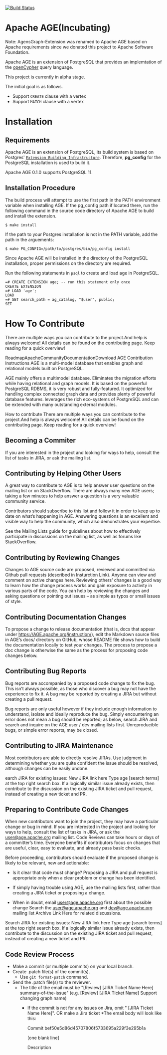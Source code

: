 [![Build Status](https://travis-ci.com/bitnine-oss/agensgraph-ext.svg?branch=master)](https://travis-ci.com/bitnine-oss/agensgraph-ext)

Apache AGE(Incubating)
==========

Note: AgensGraph-Extension was renamed to Apache AGE based on Apache requirements since we donated this project to Apache Software Foundation. 

Apache AGE is an extension of PostgreSQL that provides an implemtation of the [openCypher](https://www.opencypher.org/) query language.

This project is currently in alpha stage.

The initial goal is as follows.

* Support `CREATE` clause with a vertex
* Support `MATCH` clause with a vertex

Installation
============

Requirements
------------

Apache AGE is an extension of PostgreSQL, its build system is based on Postgres' [`Extension Building Infrastructure`](https://www.postgresql.org/docs/11/extend-pgxs.html). Therefore, **pg_config** for the PostgreSQL installation is used to build it.

Apache AGE 0.1.0 supports PostgreSQL 11.

Installation Procedure
----------------------

The build process will attempt to use the first path in the PATH environment variable when installing AGE. If the pg_config path if located there, run the following command in the source code directory of Apache AGE to build and install the extension.

    $ make install

If the path to your Postgres installation is not in the PATH variable, add the path in the arguements:

    $ make PG_CONFIG=/path/to/postgres/bin/pg_config install

Since Apache AGE will be installed in the directory of the PostgreSQL installation, proper permissions on the directory are required.

Run the following statements in ``psql`` to create and load age in PostgreSQL.

    =# CREATE EXTENSION age; -- run this statement only once
    CREATE EXTENSION
    =# LOAD 'age';
    LOAD
    =# SET search_path = ag_catalog, "$user", public;
    SET



How To Contribute 
============

There are multiple ways you can contribute to the project.And help is always welcome! All details can be found on the contributing page. Keep reading for a quick overview!

RoadmapApacheCommunityDocumentationDownload
AGE Contribution Instructions
AGE is a multi-model database that enables graph and relational models built on PostgreSQL.

AGE mainly offers a multimodel database.
Eliminates the migration efforts while having relational and graph models.
It is based on the powerful PostgreSQL RDBMS, it is very robust and fully-featured.
It optimized for handling complex connected graph data and provides plenty of powerful database features.
leverages the rich eco-systems of PostgreSQL and can be extended with many outstanding external modules.

How to contribute
There are multiple ways you can contribute to the project.And help is always welcome! All details can be found on the contributing page. Keep reading for a quick overview!

Becoming a Commiter
----------------------

If you are interested in the project and looking for ways to help, consult the list of tasks in JIRA, or ask the mailing list.

Contributing by Helping Other Users
----------------------

A great way to contribute to AGE is to help answer user questions on the mailing list or on StackOverflow. There are always many new AGE users; taking a few minutes to help answer a question is a very valuable community service.

Contributors should subscribe to this list and follow it in order to keep up to date on what’s happening in AGE. Answering questions is an excellent and visible way to help the community, which also demonstrates your expertise.

See the Mailing Lists guide for guidelines about how to effectively participate in discussions on the mailing list, as well as forums like StackOverflow.

Contributing by Reviewing Changes
----------------------

Changes to AGE source code are proposed, reviewed and committed via Github pull requests (described in Insturction Link). Anyone can view and comment on active changes here. Reviewing others’ changes is a good way to learn how the change process works and gain exposure to activity in various parts of the code. You can help by reviewing the changes and asking questions or pointing out issues – as simple as typos or small issues of style.

Contributing Documentation Changes
----------------------

To propose a change to release documentation (that is, docs that appear under https://AGE.apache.org/instruction/), edit the Markdown source files in AGE’s docs/ directory on GitHub, whose README file shows how to build the documentation locally to test your changes. The process to propose a doc change is otherwise the same as the process for proposing code changes below.

Contributing Bug Reports
----------------------

Bug reports are accompanied by a proposed code change to fix the bug. This isn’t always possible, as those who discover a bug may not have the experience to fix it. A bug may be reported by creating a JIRA but without creating a pull request.

Bug reports are only useful however if they include enough information to understand, isolate and ideally reproduce the bug. Simply encountering an error does not mean a bug should be reported; as below, search JIRA and search and inquire on the AGE user / dev mailing lists first. Unreproducible bugs, or simple error reports, may be closed.

Contributing to JIRA Maintenance
----------------------

Most contributors are able to directly resolve JIRAs. Use judgment in determining whether you are quite confident the issue should be resolved, although changes can be easily undone.

earch JIRA for existing issues: New JIRA link here Type age [search terms] at the top right search box. If a logically similar issue already exists, then contribute to the discussion on the existing JIRA ticket and pull request, instead of creating a new ticket and PR.

Preparing to Contribute Code Changes
----------------------

When new contributors want to join the project, they may have a particular change or bug in mind. If you are interested in the project and looking for ways to help, consult the list of tasks in JIRA, or ask the user@age.apache.org mailing list. Code Reviews can take hours or days of a committer’s time. Everyone benefits if contributors focus on changes that are useful, clear, easy to evaluate, and already pass basic checks.

Before proceeding, contributors should evaluate if the proposed change is likely to be relevant, new and actionable:

* Is it clear that code must change? Proposing a JIRA and pull request is appropriate only when a clear problem or change has been identified.

* If simply having trouble using AGE, use the mailing lists first, rather than creating a JIRA ticket or proposing a change.

* When in doubt, email user@age.apache.org first about the possible change
Search the user@age.apache.org and dev@age.apache.org mailing list Archive Link Here for related discussions.

Search JIRA for existing issues: New JIRA link here
Type age [search terms] at the top right search box. If a logically similar issue already exists, then contribute to the discussion on the existing JIRA ticket and pull request, instead of creating a new ticket and PR.

Code Review Process
----------------------

* Make a commit (or multiple commits) on your local branch.
* Create .patch file(s) of the commit(s).
    * Use `git format-patch` command.
* Send the .patch file(s) to the reviewer.
    * The title of the email must be "[Review] [JIRA Ticket Name Here] summary-of-the-issue"
(e.g. [Review] [JIRA Ticket Name] Support changing graph name)
        * If the commit is not for any issues on Jira, omit " [JIRA Ticket Name Here]". OR make a Jira ticket
    *The email body will look like this:
    
            Commit bef50e5d86d45707806f5733695a229f3e295b1a

            [one blank line]

            Description


